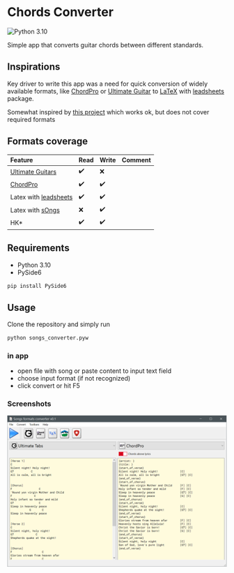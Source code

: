 # Chords Converter

![Python 3.10](https://img.shields.io/badge/python-3.10-blue)

Simple app that converts guitar chords between different standards.

## Inspirations

Key driver to write this app was a need for quick conversion of widely available formats, like [ChordPro](https://www.chordpro.org/) or [Ultimate Guitar](https://www.ultimate-guitar.com/) to [LaTeX](https://www.latex-project.org/) with [leadsheets](https://www.ctan.org/pkg/leadsheets/) package.

Somewhat inspired by [this project](https://ultimate.ftes.de/) which works ok, but does not cover required formats

## Formats coverage

| Feature                                                      | Read               | Write             | Comment
|:-------------------------------------------------------------|:-------------------|:------------------|:------------------|
| [Ultimate Guitars](https://www.ultimate-guitar.com/)         | :heavy_check_mark: | :x:               |
| [ChordPro](https://chordpro.org)                             | :heavy_check_mark: | :heavy_check_mark:|
| Latex with [leadsheets](https://www.ctan.org/pkg/leadsheets) | :heavy_check_mark: | :heavy_check_mark:|
| Latex with [sOngs](https://ctan.org/pkg/songs)               | :x:                | :heavy_check_mark:|
| HK*                                                          | :heavy_check_mark: | :heavy_check_mark:|

## Requirements

* Python 3.10
* PySide6

```bash
pip install PySide6
```

## Usage

Clone the repository and simply run

```bash
python songs_converter.pyw
```

### in app

* open file with song or paste content to input text field
* choose input format (if not recognized)
* click convert or hit F5

### Screenshots
![Alt text](/screenshots/view1.png?raw=true "Optional Title")